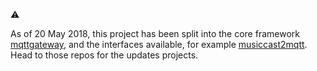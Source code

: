 
:warning:


As of 20 May 2018, this project has been split into the core framework [mqttgateway](https://github.com/ppt000/mqttgateway),
and the interfaces available, for example [musiccast2mqtt](https://github.com/ppt000/musiccast2mqtt).
Head to those repos for the updates projects.
